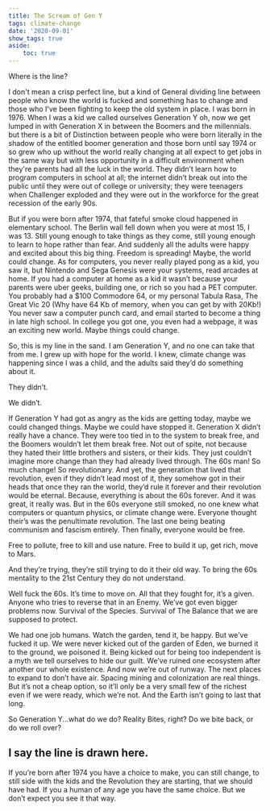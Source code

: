 ```yaml
---
title: The Scream of Gen Y
tags: climate-change
date: '2020-09-01'
show_tags: true
aside: 
    toc: true
---
```


Where is the line? 

I don't mean a crisp perfect line, but a kind of General dividing line between people who know the world is fucked and something has to change and those who I've been fighting to keep the old system in place. I was born in 1976. When I was a kid we called ourselves Generation Y oh, now we get lumped in with Generation X in between the Boomers and the millennials. but there is a bit of Distinction between people who were born literally in the shadow of the entitled boomer generation and those born until say 1974 or so grew who up without the world really changing at all expect to get jobs in the same way but with less opportunity in a difficult environment  when they're parents had all the luck in the world. They didn’t learn how to program computers in school at all; the internet didn’t break out into the public until they were out of college or university; they were teenagers when Challenger exploded and they were out in the workforce for the great recession of the early 90s.

But if you were born after 1974, that fateful smoke cloud happened in elementary school. The Berlin wall fell down when you were at most 15, I was 13. Still young enough to take things as they come, still young enough to learn to hope rather than fear. And suddenly all the adults were happy and excited about this big thing. Freedom is spreading! Maybe, the world could change. 
As for computers, you never really played pong as a kid, you saw it, but Nintendo and Sega Genesis were your systems, read arcades at home. If you had a computer at home as a kid it wasn’t because your parents were uber geeks, building one, or rich so you had a PET computer. You probably had a $100 Commodore 64, or my personal Tabula Rasa, The Great Vic 20 (Why have 64 Kb of memory, when you can get by with 20Kb!) You never saw a computer punch card, and email started to become a thing in late high school. In college you got one, you even had a webpage, it was an exciting new world. Maybe things could change.

So, this is my line in the sand. I am Generation Y, and no one can take that from me. I grew up with hope for the world. I knew, climate change was happening since I was a child, and the adults said they’d do something about it.

They didn’t.

We didn’t.

If Generation Y had got as angry as the kids are getting today, maybe we could changed things. Maybe we could have stopped it. Generation X didn’t really have a chance. They were too tied in to the system to break free, and the Boomers wouldn’t let them break free. Not out of spite, not because they hated their little brothers and sisters, or their kids. They just couldn’t imagine more change than they had already lived through. The 60s man! So much change! So revolutionary. And yet, the generation that lived that revolution, even if they didn’t lead most of it, they somehow got in their heads that once they ran the world, they’d rule it forever and their revolution would be eternal. Because, everything is about the 60s forever. And it was great, it really was. But in the 60s everyone still smoked, no one knew what computers or quantum physics, or climate change were. Everyone thought their’s was the penultimate revolution. The last one being beating communism and fascism entirely. Then finally, everyone would be free. 

Free to pollute, free to kill and use nature. Free to build it up, get rich, move to Mars. 

And they’re trying, they’re still trying to do it their old way. To bring the 60s mentality to the 21st Century they do not understand.

Well fuck the 60s. It’s time to move on. All that they fought for, it’s a given. Anyone who tries to reverse that in an Enemy. We’ve got even bigger problems now. Survival of the Species. Survival of The Balance that we are supposed to protect.

We had one job humans. Watch the garden, tend it, be happy.
But we’ve fucked it up.
We were never kicked out of the garden of Eden, we burned it to the ground, we poisoned it.
Being kicked out for being too independent is a myth we tell ourselves to hide our guilt. 
We’ve ruined one ecosystem after another our whole existence. 
And now we’re out of runway. The next places to expand to don’t have air.
Spacing mining and colonization are real things. But it’s not a cheap option, so it’ll only be a very small few of the richest even if we were ready, which we’re not.
And the Earth isn’t going to last that long.

So Generation Y...what do we do?
Reality Bites, right?
Do we bite back, or do we roll over?

I say the line is drawn here. 
---
If you’re born after 1974 you have a choice to make, you can still change, to still side with the kids and the Revolution they are starting, that we should have had.
If you a human of any age you have the same choice. 
But we don’t expect you see it that way.

